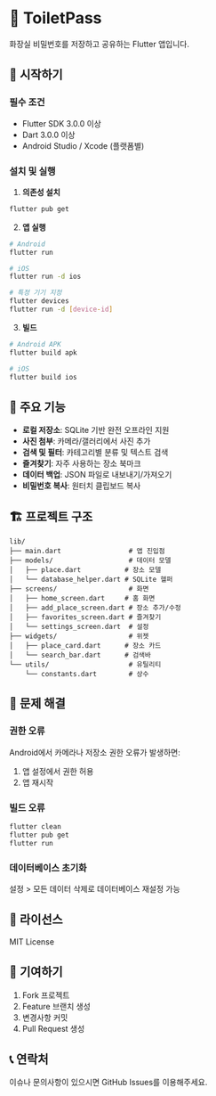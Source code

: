 # 🚽 ToiletPass

화장실 비밀번호를 저장하고 공유하는 Flutter 앱입니다.

## 🚀 시작하기

### 필수 조건
- Flutter SDK 3.0.0 이상
- Dart 3.0.0 이상
- Android Studio / Xcode (플랫폼별)

### 설치 및 실행

1. **의존성 설치**
```bash
flutter pub get
```

2. **앱 실행**
```bash
# Android
flutter run

# iOS  
flutter run -d ios

# 특정 기기 지정
flutter devices
flutter run -d [device-id]
```

3. **빌드**
```bash
# Android APK
flutter build apk

# iOS
flutter build ios
```

## 📱 주요 기능

- **로컬 저장소**: SQLite 기반 완전 오프라인 지원
- **사진 첨부**: 카메라/갤러리에서 사진 추가
- **검색 및 필터**: 카테고리별 분류 및 텍스트 검색  
- **즐겨찾기**: 자주 사용하는 장소 북마크
- **데이터 백업**: JSON 파일로 내보내기/가져오기
- **비밀번호 복사**: 원터치 클립보드 복사

## 🏗️ 프로젝트 구조

```
lib/
├── main.dart                 # 앱 진입점
├── models/                   # 데이터 모델
│   ├── place.dart           # 장소 모델
│   └── database_helper.dart # SQLite 헬퍼
├── screens/                  # 화면
│   ├── home_screen.dart     # 홈 화면
│   ├── add_place_screen.dart # 장소 추가/수정
│   ├── favorites_screen.dart # 즐겨찾기
│   └── settings_screen.dart  # 설정
├── widgets/                  # 위젯
│   ├── place_card.dart      # 장소 카드
│   └── search_bar.dart      # 검색바
└── utils/                    # 유틸리티
    └── constants.dart        # 상수
```

## 🔧 문제 해결

### 권한 오류
Android에서 카메라나 저장소 권한 오류가 발생하면:
1. 앱 설정에서 권한 허용
2. 앱 재시작

### 빌드 오류
```bash
flutter clean
flutter pub get
flutter run
```

### 데이터베이스 초기화
설정 > 모든 데이터 삭제로 데이터베이스 재설정 가능

## 📄 라이선스

MIT License

## 🤝 기여하기

1. Fork 프로젝트
2. Feature 브랜치 생성
3. 변경사항 커밋
4. Pull Request 생성

## 📞 연락처

이슈나 문의사항이 있으시면 GitHub Issues를 이용해주세요.
